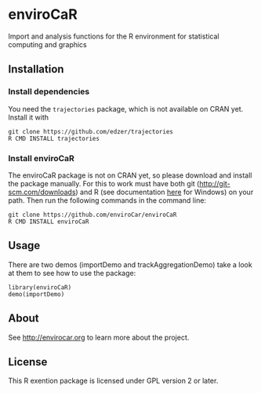# enviroCaR

Import and analysis functions for the R environment for statistical computing and graphics

## Installation

### Install dependencies

You need the ``trajectories`` package, which is not available on CRAN yet. Install it with

```
git clone https://github.com/edzer/trajectories
R CMD INSTALL trajectories
```

### Install enviroCaR

The enviroCaR package is not on CRAN yet, so please download and install the package manually. For this to work must have both git (http://git-scm.com/downloads) and R (see documentation [here](http://cran.r-project.org/bin/windows/base/rw-FAQ.html#Rcmd-is-not-found-in-my-PATH_0021) for Windows) on your path. Then run the following commands in the command line:

```
git clone https://github.com/enviroCar/enviroCaR
R CMD INSTALL enviroCaR
```


## Usage

There are two demos (importDemo and trackAggregationDemo) 
take a look at them to see how to use the package:

```
library(enviroCaR)
demo(importDemo) 
```

## About

See http://envirocar.org to learn more about the project.

## License

This R exention package is licensed under GPL version 2 or later.
